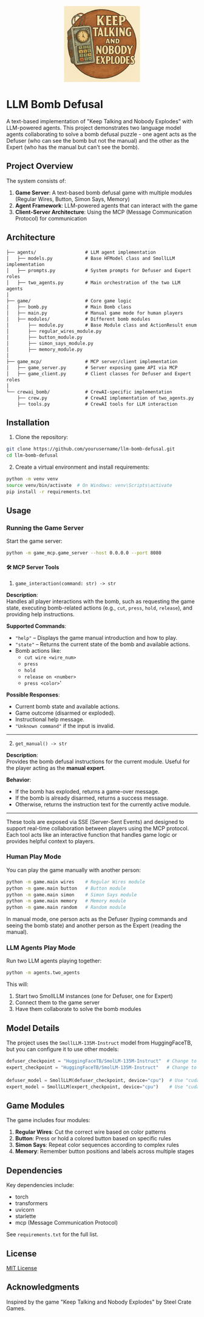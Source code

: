 <p align="center">
  <img src="logo.png" width="200">
</p>

# LLM Bomb Defusal

A text-based implementation of "Keep Talking and Nobody Explodes" with LLM-powered agents. This project demonstrates two language model agents collaborating to solve a bomb defusal puzzle - one agent acts as the Defuser (who can see the bomb but not the manual) and the other as the Expert (who has the manual but can't see the bomb).

## Project Overview

The system consists of:

1. **Game Server**: A text-based bomb defusal game with multiple modules (Regular Wires, Button, Simon Says, Memory)
2. **Agent Framework**: LLM-powered agents that can interact with the game
3. **Client-Server Architecture**: Using the MCP (Message Communication Protocol) for communication

## Architecture

```
├── agents/                  # LLM agent implementation
│   ├── models.py            # Base HFModel class and SmollLLM implementation
│   ├── prompts.py           # System prompts for Defuser and Expert roles
│   ├── two_agents.py        # Main orchestration of the two LLM agents
│
├── game/                    # Core game logic
│   ├── bomb.py              # Main Bomb class
│   ├── main.py              # Manual game mode for human players
│   ├── modules/             # Different bomb modules
│       ├── module.py        # Base Module class and ActionResult enum
│       ├── regular_wires_module.py
│       ├── button_module.py
│       ├── simon_says_module.py
│       ├── memory_module.py
│
├── game_mcp/                # MCP server/client implementation
│   ├── game_server.py       # Server exposing game API via MCP
│   ├── game_client.py       # Client classes for Defuser and Expert roles
│
└── crewai_bomb/             # CrewAI-specific implementation
    ├── crew.py              # CrewAI implementation of two_agents.py
    ├── tools.py             # CrewAI tools for LLM interaction
```

## Installation

1. Clone the repository:
```bash
git clone https://github.com/yourusername/llm-bomb-defusal.git
cd llm-bomb-defusal
```

2. Create a virtual environment and install requirements:
```bash
python -m venv venv
source venv/bin/activate  # On Windows: venv\Scripts\activate
pip install -r requirements.txt
```

## Usage

### Running the Game Server

Start the game server:

```bash
python -m game_mcp.game_server --host 0.0.0.0 --port 8080
```

#### 🛠️ MCP Server Tools

1. `game_interaction(command: str) -> str`

**Description**:  
Handles all player interactions with the bomb, such as requesting the game state, executing bomb-related actions (e.g., `cut`, `press`, `hold`, `release`), and providing help instructions.

**Supported Commands**:
- `"help"` – Displays the game manual introduction and how to play.
- `"state"` – Returns the current state of the bomb and available actions.
- Bomb actions like:
  - `cut wire <wire_num>`
  - `press`
  - `hold`
  - `release on <number>`
  - `press <color>`'

**Possible Responses**:
- Current bomb state and available actions.
- Game outcome (disarmed or exploded).
- Instructional help message.
- `"Unknown command"` if the input is invalid.

---

2. `get_manual() -> str`

**Description**:  
Provides the bomb defusal instructions for the current module. Useful for the player acting as the **manual expert**.

**Behavior**:
- If the bomb has exploded, returns a game-over message.
- If the bomb is already disarmed, returns a success message.
- Otherwise, returns the instruction text for the currently active module.

---

These tools are exposed via SSE (Server-Sent Events) and designed to support real-time collaboration between players using the MCP protocol. Each tool acts like an interactive function that handles game logic or provides helpful context to players.


### Human Play Mode

You can play the game manually with another person:

```bash
python -m game.main wires    # Regular Wires module
python -m game.main button   # Button module
python -m game.main simon    # Simon Says module
python -m game.main memory   # Memory module
python -m game.main random   # Random module
```

In manual mode, one person acts as the Defuser (typing commands and seeing the bomb state) and another person as the Expert (reading the manual).

### LLM Agents Play Mode

Run two LLM agents playing together:

```bash
python -m agents.two_agents
```

This will:
1. Start two SmollLLM instances (one for Defuser, one for Expert)
2. Connect them to the game server
3. Have them collaborate to solve the bomb modules

## Model Details

The project uses the `SmollLLM-135M-Instruct` model from HuggingFaceTB, but you can configure it to use other models:

```python
defuser_checkpoint = "HuggingFaceTB/SmolLM-135M-Instruct"  # Change to your preferred model
expert_checkpoint = "HuggingFaceTB/SmolLM-135M-Instruct"   # Change to your preferred model

defuser_model = SmollLLM(defuser_checkpoint, device="cpu")  # Use "cuda" for GPU
expert_model = SmollLLM(expert_checkpoint, device="cpu")    # Use "cuda" for GPU
```

## Game Modules

The game includes four modules:

1. **Regular Wires**: Cut the correct wire based on color patterns
2. **Button**: Press or hold a colored button based on specific rules
3. **Simon Says**: Repeat color sequences according to complex rules
4. **Memory**: Remember button positions and labels across multiple stages

## Dependencies

Key dependencies include:
- torch
- transformers
- uvicorn
- starlette
- mcp (Message Communication Protocol)

See `requirements.txt` for the full list.

## License

[MIT License](LICENSE)

## Acknowledgments

Inspired by the game "Keep Talking and Nobody Explodes" by Steel Crate Games.